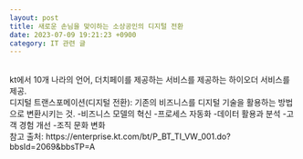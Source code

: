 ```yaml
---
layout: post
title: 새로운 손님을 맞이하는 소상공인의 디지털 전환  
date: 2023-07-09 19:21:23 +0900
category: IT 관련 글
---
```

<br> 
kt에서 10개 나라의 언어, 더치페이를 제공하는 서비스를 제공하는 하이오더 서비스를 제공.  
<br>
디지털 트랜스포메이션(디지털 전환): 기존의 비즈니스를 디지털 기술을 활용하는 방법으로 변환시키는 것.  
-비즈니스 모델의 혁신  
-프로세스 자동화  
-데이터 활용과 분석  
-고객 경험 개선  
-조직 문화 변화  
<br>
참고 출처: https://enterprise.kt.com/bt/P_BT_TI_VW_001.do?bbsId=2069&bbsTP=A  
